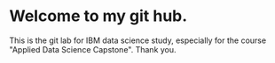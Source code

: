 # Welcome to my git hub.
  This is the git lab for IBM data science study, especially for the course "Applied Data Science Capstone". Thank you.
